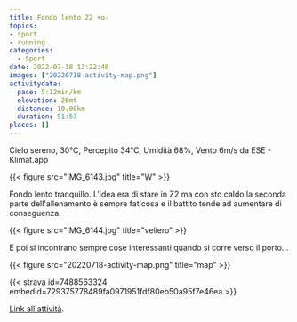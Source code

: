 ```yaml
---
title: Fondo lento Z2 +o-
topics:
- sport
- running
categories:
  - Sport
date: 2022-07-18 13:22:48
images: ["20220718-activity-map.png"]
activitydata:
  pace: 5:12min/km
  elevation: 26mt
  distance: 10.00km
  duration: 51:57
places: []
---
```


Cielo sereno, 30°C, Percepito 34°C, Umidità 68%, Vento 6m/s da ESE - Klimat.app

{{< figure src="IMG_6143.jpg" title="W" >}}

<!--more-->

Fondo lento tranquillo. L'idea era di stare in Z2 ma con sto caldo la seconda parte dell'allenamento è sempre faticosa e il battito tende ad aumentare di conseguenza.


{{< figure src="IMG_6144.jpg" title="veliero" >}}

E poi si incontrano sempre cose interessanti quando si corre verso il porto...

{{< figure src="20220718-activity-map.png" title="map" >}}


{{< strava id=7488563324 embedId=729375778489fa0971951fdf80eb50a95f7e46ea >}}

[Link all'attività](https://strava.com/activities/7488563324).